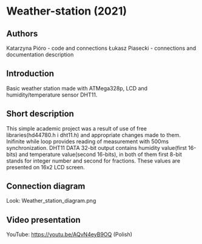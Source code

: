 # Weather-station (2021)
## Authors
Katarzyna Pióro - code and connections
Łukasz Piasecki - connections and documentation description

## Introduction
Basic weather station made with ATMega328p, LCD and humidity/temperature sensor DHT11.

## Short description
This simple academic project was a result of use of free libraries(hd44780.h i dht11.h) and appropriate changes made to them. 
Inifinite while loop provides reading of measurement with 500ms synchronization.
DHT11 DATA 32-bit output contains humidity value(first 16-bits) and temperature value(second 16-bits), in both of them first 8-bit stands for integer number and second for fractions. These values are presented on 16x2 LCD screen.

## Connection diagram
Look: Weather_station_diagram.png

## Video presentation
YouTube: https://youtu.be/AQvN4eyB9OQ (Polish)
